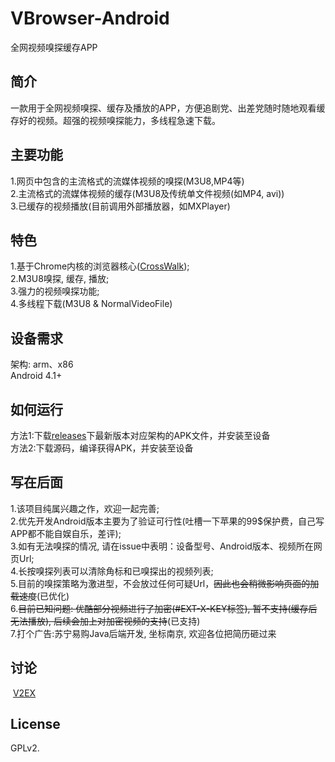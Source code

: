 # VBrowser-Android
全网视频嗅探缓存APP

简介
---
  一款用于全网视频嗅探、缓存及播放的APP，方便追剧党、出差党随时随地观看缓存好的视频。超强的视频嗅探能力，多线程急速下载。  
  
主要功能
---
  1.网页中包含的主流格式的流媒体视频的嗅探(M3U8,MP4等)  
  2.主流格式的流媒体视频的缓存(M3U8及传统单文件视频(如MP4, avi))  
  3.已缓存的视频播放(目前调用外部播放器，如MXPlayer)  

特色
---
  1.基于Chrome内核的浏览器核心([CrossWalk][1]);  
  2.M3U8嗅探, 缓存, 播放;  
  3.强力的视频嗅探功能;   
  4.多线程下载(M3U8 & NormalVideoFile)  

设备需求
---
  架构: arm、x86  
  Android 4.1+  

如何运行
---
  方法1:下载[releases][2]下最新版本对应架构的APK文件，并安装至设备    
  方法2:下载源码，编译获得APK，并安装至设备  

写在后面
---
  1.该项目纯属兴趣之作，欢迎一起完善;  
  2.优先开发Android版本主要为了验证可行性(吐槽一下苹果的99$保护费，自己写APP都不能自娱自乐，差评);    
  3.如有无法嗅探的情况, 请在issue中表明：设备型号、Android版本、视频所在网页Url;  
  4.长按嗅探列表可以清除角标和已嗅探出的视频列表;  
  5.目前的嗅探策略为激进型，不会放过任何可疑Url，~~因此也会稍微影响页面的加载速度~~(已优化)  
  6.~~目前已知问题: 优酷部分视频进行了加密(#EXT-X-KEY标签), 暂不支持(缓存后无法播放), 后续会加上对加密视频的支持~~(已支持)    
  7.打个广告:苏宁易购Java后端开发, 坐标南京, 欢迎各位把简历砸过来  

讨论
---
  [V2EX][3]  

License
---
  GPLv2.  

  [1]: https://crosswalk-project.org/
  [2]: https://github.com/xm0625/VBrowser-Android/releases
  [3]: https://www.v2ex.com/t/412760
